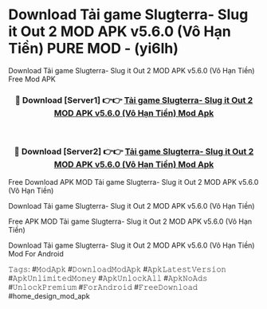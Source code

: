 # Download Tải game Slugterra- Slug it Out 2 MOD APK v5.6.0 (Vô Hạn Tiền) PURE MOD - (yi6lh)
Download Tải game Slugterra- Slug it Out 2 MOD APK v5.6.0 (Vô Hạn Tiền) Free Mod APK

<div align="center">
<h3>🔴 Download [Server1] 👉👉 <a href="https://apk-comot.site?title=Tải_game_Slugterra-_Slug_it_Out_2_MOD_APK_v5.6.0_(Vô_Hạn_Tiền)">Tải game Slugterra- Slug it Out 2 MOD APK v5.6.0 (Vô Hạn Tiền) Mod Apk</a></h3><br>

<h3>🔴 Download [Server2] 👉👉 <a href="https://apk-comot.site?title=Tải_game_Slugterra-_Slug_it_Out_2_MOD_APK_v5.6.0_(Vô_Hạn_Tiền)">Tải game Slugterra- Slug it Out 2 MOD APK v5.6.0 (Vô Hạn Tiền) Mod Apk</a></h3>
</div>


Free Download APK MOD Tải game Slugterra- Slug it Out 2 MOD APK v5.6.0 (Vô Hạn Tiền)

Download Tải game Slugterra- Slug it Out 2 MOD APK v5.6.0 (Vô Hạn Tiền) 

Free APK MOD Tải game Slugterra- Slug it Out 2 MOD APK v5.6.0 (Vô Hạn Tiền) 

Download Tải game Slugterra- Slug it Out 2 MOD APK v5.6.0 (Vô Hạn Tiền) Mod For Android

𝚃𝚊𝚐𝚜: #𝙼𝚘𝚍𝙰𝚙𝚔 #𝙳𝚘𝚠𝚗𝚕𝚘𝚊𝚍𝙼𝚘𝚍𝙰𝚙𝚔 #𝙰𝚙𝚔𝙻𝚊𝚝𝚎𝚜𝚝𝚅𝚎𝚛𝚜𝚒𝚘𝚗 #𝙰𝚙𝚔𝚄𝚗𝚕𝚒𝚖𝚒𝚝𝚎𝚍𝙼𝚘𝚗𝚎𝚢 #𝙰𝚙𝚔𝚄𝚗𝚕𝚘𝚌𝚔𝙰𝚕𝚕 #𝙰𝚙𝚔𝙽𝚘𝙰𝚍𝚜 #𝚄𝚗𝚕𝚘𝚌𝚔𝙿𝚛𝚎𝚖𝚒𝚞𝚖 #𝙵𝚘𝚛𝙰𝚗𝚍𝚛𝚘𝚒𝚍 #𝙵𝚛𝚎𝚎𝙳𝚘𝚠𝚗𝚕𝚘𝚊𝚍 #home_design_mod_apk
